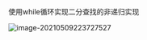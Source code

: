使用while循环实现二分查找的非递归实现

![image-20210509223727527](https://gitee.com/chrisxyq/picgo/raw/master/img/image-20210509223727527.png)